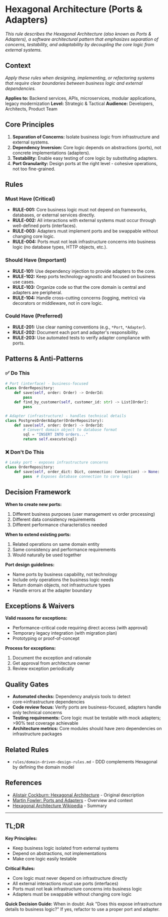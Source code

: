 # Hexagonal Architecture (Ports & Adapters)

_This rule describes the Hexagonal Architecture (also known as Ports & Adapters), a software architectural pattern that emphasizes separation of concerns, testability, and adaptability by decoupling the core logic from external systems._

## Context

_Apply these rules when designing, implementing, or refactoring systems that require clear boundaries between business logic and external dependencies._

**Applies to:** Backend services, APIs, microservices, modular applications, legacy modernization
**Level:** Strategic & Tactical
**Audience:** Developers, Architects, Product Team

## Core Principles

1. **Separation of Concerns:** Isolate business logic from infrastructure and external systems.
2. **Dependency Inversion:** Core logic depends on abstractions (ports), not concrete implementations (adapters).
3. **Testability:** Enable easy testing of core logic by substituting adapters.
4. **Port Granularity:** Design ports at the right level - cohesive operations, not too fine-grained.

## Rules

### Must Have (Critical)

- **RULE-001:** Core business logic must not depend on frameworks, databases, or external services directly.
- **RULE-002:** All interactions with external systems must occur through well-defined ports (interfaces).
- **RULE-003:** Adapters must implement ports and be swappable without changing core logic.
- **RULE-004:** Ports must not leak infrastructure concerns into business logic (no database types, HTTP objects, etc.).

### Should Have (Important)

- **RULE-101:** Use dependency injection to provide adapters to the core.
- **RULE-102:** Keep ports technology-agnostic and focused on business use cases.
- **RULE-103:** Organize code so that the core domain is central and adapters are peripheral.
- **RULE-104:** Handle cross-cutting concerns (logging, metrics) via decorators or middleware, not in core logic.

### Could Have (Preferred)

- **RULE-201:** Use clear naming conventions (e.g., `*Port`, `*Adapter`).
- **RULE-202:** Document each port and adapter's responsibility.
- **RULE-203:** Use automated tests to verify adapter compliance with ports.

## Patterns & Anti-Patterns

### ✅ Do This

```python
# Port (interface) - business-focused
class OrderRepository:
    def save(self, order: Order) -> OrderId:
        pass
    def find_by_customer(self, customer_id: str) -> List[Order]:
        pass

# Adapter (infrastructure) - handles technical details
class PostgresOrderAdapter(OrderRepository):
    def save(self, order: Order) -> OrderId:
        # Convert domain object to database format
        sql = "INSERT INTO orders..."
        return self.execute(sql)
```

### ❌ Don't Do This

```python
# Leaky port - exposes infrastructure concerns
class OrderRepository:
    def save(self, order_dict: Dict, connection: Connection) -> None:
        pass  # Exposes database connection to core logic
```

## Decision Framework

**When to create new ports:**
1. Different business purposes (user management vs order processing)
2. Different data consistency requirements
3. Different performance characteristics needed

**When to extend existing ports:**
1. Related operations on same domain entity
2. Same consistency and performance requirements
3. Would naturally be used together

**Port design guidelines:**
- Name ports by business capability, not technology
- Include only operations the business logic needs
- Return domain objects, not infrastructure types
- Handle errors at the adapter boundary

## Exceptions & Waivers

**Valid reasons for exceptions:**
- Performance-critical code requiring direct access (with approval)
- Temporary legacy integration (with migration plan)
- Prototyping or proof-of-concept

**Process for exceptions:**
1. Document the exception and rationale
2. Get approval from architecture owner
3. Review exception periodically

## Quality Gates

- **Automated checks:** Dependency analysis tools to detect core→infrastructure dependencies
- **Code review focus:** Verify ports are business-focused, adapters handle only technical concerns
- **Testing requirements:** Core logic must be testable with mock adapters; >90% test coverage achievable
- **Architecture metrics:** Core modules should have zero dependencies on infrastructure packages

## Related Rules

- `rules/domain-driven-design-rules.md` - DDD complements Hexagonal by defining the domain model

## References

- [Alistair Cockburn: Hexagonal Architecture](https://alistair.cockburn.us/hexagonal-architecture/) - Original description
- [Martin Fowler: Ports and Adapters](https://martinfowler.com/bliki/PortsAndAdapters.html) - Overview and context
- [Hexagonal Architecture Wikipedia](https://en.wikipedia.org/wiki/Hexagonal_architecture_(software)) - Summary

---

## TL;DR

**Key Principles:**
- Keep business logic isolated from external systems
- Depend on abstractions, not implementations
- Make core logic easily testable

**Critical Rules:**
- Core logic must never depend on infrastructure directly
- All external interactions must use ports (interfaces)
- Ports must not leak infrastructure concerns into business logic
- Adapters must be swappable without changing core logic

**Quick Decision Guide:**
When in doubt: Ask "Does this expose infrastructure details to business logic?" If yes, refactor to use a proper port and adapter.
